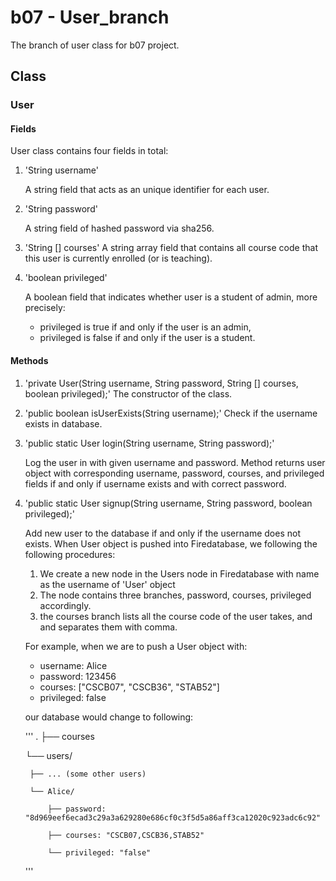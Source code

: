 # b07 - User_branch
The branch of user class for b07 project.

## Class
### User
#### Fields
User class contains four fields in total:
1. 'String username'
 
    A string field that acts as an unique identifier for each user.

2. 'String password'
 
    A string field of hashed password via sha256.
 
3. 'String [] courses'
    A string array field that contains all course code that this user is currently 
    enrolled (or is teaching).
 
4. 'boolean privileged'
 
    A boolean field that indicates whether user is a student of admin, more 
    precisely:
    - privileged is true if and only if the user  is an admin,
    - privileged is false if and only if the user is a student.

#### Methods
1. 'private User(String username, String password, String [] courses, boolean privileged);'
    The constructor of the class.
 
2. 'public boolean isUserExists(String username);'
    Check if the username exists in database.

3. 'public static User login(String username, String password);'

    Log the user in with given username and password. Method returns user
    object with corresponding username, password, courses, and privileged fields
    if and only if username exists and with correct password.

4. 'public static User signup(String username, String password, boolean privileged);'

    Add new user to the database if and only if the username does not exists.
    When User object is pushed into Firedatabase, we following the following 
    procedures:
    1. We create a new node in the Users node in Firedatabase with name as the 
       username of 'User' object
    2. The node contains three branches, password, courses, privileged accordingly.
    3. the courses branch lists all the course code of the user takes, and 
       and separates them with comma.
    
    For example, when we are to push a User object with:
    - username: Alice
    - password: 123456
    - courses: ["CSCB07", "CSCB36", "STAB52"]
    - privileged: false
    
    our database would change to following:
    
    '''
    .
    ├── courses
    
    └── users/
    
        ├── ... (some other users)
        
        └── Alice/
        
            ├── password: "8d969eef6ecad3c29a3a629280e686cf0c3f5d5a86aff3ca12020c923adc6c92"
            
            ├── courses: "CSCB07,CSCB36,STAB52"
            
            └── privileged: "false"
            
    '''
